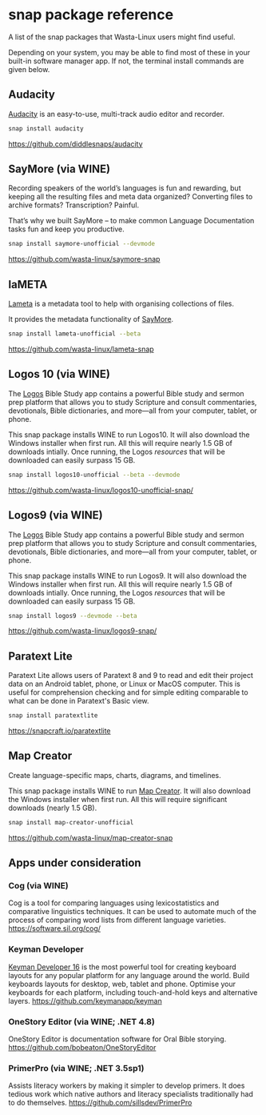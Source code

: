 # snap package reference

A list of the snap packages that Wasta-Linux users might find useful.

Depending on your system, you may be able to find most of these in your built-in software manager app. If not, the terminal install commands are given below.

## Audacity

[Audacity](https://www.audacityteam.org/) is an easy-to-use, multi-track audio editor and recorder.
```bash
snap install audacity
```
https://github.com/diddlesnaps/audacity

## SayMore (via WINE)

Recording speakers of the world’s languages is fun and rewarding, but keeping all the resulting
files and meta data organized? Converting files to archive formats? Transcription? Painful.

That’s why we built SayMore – to make common Language Documentation tasks fun and keep you productive.
```bash
snap install saymore-unofficial --devmode
```
https://github.com/wasta-linux/saymore-snap

## laMETA

[Lameta](https://www.lameta.org) is a metadata tool to help with organising collections of files.

It provides the metadata functionality of [SayMore](https://software.sil.org/saymore/).
```bash
snap install lameta-unofficial --beta
```
https://github.com/wasta-linux/lameta-snap

## Logos 10 (via WINE)

The [Logos](https://www.logos.com/) Bible Study app contains a powerful Bible study and sermon prep platform that allows you to study Scripture and consult commentaries, devotionals, Bible dictionaries, and more—all from your computer, tablet, or phone.

This snap package installs WINE to run Logos10. It will also download the Windows installer when first run. All this will require nearly 1.5 GB of downloads intially. Once running, the Logos *resources* that will be downloaded can easily surpass 15 GB.
```bash
snap install logos10-unofficial --beta --devmode
```
https://github.com/wasta-linux/logos10-unofficial-snap/

## Logos9 (via WINE)

The [Logos](https://www.logos.com/) Bible Study app contains a powerful Bible study and sermon prep platform that allows you to study Scripture and consult commentaries, devotionals, Bible dictionaries, and more—all from your computer, tablet, or phone.

This snap package installs WINE to run Logos9. It will also download the Windows installer when first run. All this will require nearly 1.5 GB of downloads intially. Once running, the Logos *resources* that will be downloaded can easily surpass 15 GB.
```bash
snap install logos9 --devmode --beta
```
https://github.com/wasta-linux/logos9-snap/

## Paratext Lite

Paratext Lite allows users of Paratext 8 and 9 to read and edit their project data on an Android tablet, phone, or Linux or MacOS computer. This is useful for comprehension checking and for simple editing comparable to what can be done in Paratext's Basic view.

```bash
snap install paratextlite
```
https://snapcraft.io/paratextlite

## Map Creator

Create language-specific maps, charts, diagrams, and timelines.

This snap package installs WINE to run [Map Creator](http://fmosoft.com/map-creator). It will also download the Windows installer when first run. All this will require significant downloads (nearly 1.5 GB).
```bash
snap install map-creator-unofficial
```
https://github.com/wasta-linux/map-creator-snap

## Apps under consideration

### Cog (via WINE)

Cog is a tool for comparing languages using lexicostatistics and comparative linguistics techniques. It can be used to automate much of the process of comparing word lists from different language varieties.
https://software.sil.org/cog/

### Keyman Developer

[Keyman Developer 16](https://keyman.com/developer/features.php) is the most powerful tool for creating keyboard layouts for any popular platform for any language around the world. Build keyboards layouts for desktop, web, tablet and phone. Optimise your keyboards for each platform, including touch-and-hold keys and alternative layers.
https://github.com/keymanapp/keyman

### OneStory Editor (via WINE; .NET 4.8)

OneStory Editor is documentation software for Oral Bible storying.
https://github.com/bobeaton/OneStoryEditor

### PrimerPro (via WINE; .NET 3.5sp1)

Assists literacy workers by making it simpler to develop primers. It does tedious work which native authors and literacy specialists traditionally had to do themselves.
https://github.com/sillsdev/PrimerPro
